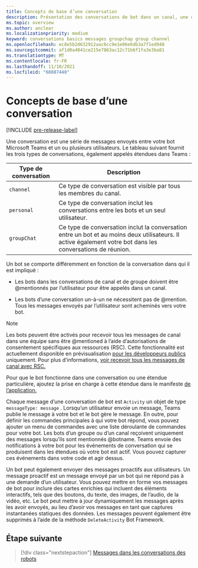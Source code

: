 ```yaml
---
title: Concepts de base d’une conversation
description: Présentation des conversations de bot dans un canal, une conversation personnelle et un environnement de conversation de groupe.
ms.topic: overview
ms.author: anclear
ms.localizationpriority: medium
keyword: conversations basics messages groupchap group channel
ms.openlocfilehash: ec8e5b2d632912aac6cc9e1e06e6db3a7f1ed948
ms.sourcegitcommit: af1d0a4041ce215e7863ac12c71b6f1fa3e3ba81
ms.translationtype: MT
ms.contentlocale: fr-FR
ms.lasthandoff: 11/10/2021
ms.locfileid: "60887440"
---
```

# <a name="conversation-basics"></a>Concepts de base d’une conversation

[!INCLUDE [pre-release-label](~/includes/v4-to-v3-pointer-bots.md)]

Une conversation est une série de messages envoyés entre votre bot Microsoft Teams et un ou plusieurs utilisateurs. Le tableau suivant fournit les trois types de conversations, également appelés étendues dans Teams :

| Type de conversation | Description |
| ------- | ----------- |
| `channel` | Ce type de conversation est visible par tous les membres du canal. |
| `personal` | Ce type de conversation inclut les conversations entre les bots et un seul utilisateur. |
| `groupChat` | Ce type de conversation inclut la conversation entre un bot et au moins deux utilisateurs. Il active également votre bot dans les conversations de réunion. |

Un bot se comporte différemment en fonction de la conversation dans qui il est impliqué :

* Les bots dans les conversations de canal et de groupe doivent être @mentionnés par l’utilisateur pour être appelés dans un canal.

* Les bots d’une conversation un-à-un ne nécessitent pas de @mention. Tous les messages envoyés par l’utilisateur sont acheminés vers votre bot.

> [!NOTE]
> Les bots peuvent être activés pour recevoir tous les messages de canal dans une équipe sans être @mentioned à l’aide d’autorisations de consentement spécifiques aux ressources (RSC). Cette fonctionnalité est actuellement disponible en prévisualisation [pour les développeurs publics](../../../resources/dev-preview/developer-preview-intro.md) uniquement. Pour plus d’informations, [voir recevoir tous les messages de canal avec RSC.](channel-messages-with-rsc.md)

Pour que le bot fonctionne dans une conversation ou une étendue particulière, ajoutez la prise en charge à cette étendue dans le manifeste [de l’application.](~/resources/schema/manifest-schema.md)

Chaque message d’une conversation de bot est `Activity` un objet de type `messageType: message` . Lorsqu’un utilisateur envoie un message, Teams publie le message à votre bot et le bot gère le message. En outre, pour définir les commandes principales à qui votre bot répond, vous pouvez ajouter un menu de commandes avec une liste déroulante de commandes pour votre bot. Les bots d’un groupe ou d’un canal reçoivent uniquement des messages lorsqu’ils sont mentionnés @botname. Teams envoie des notifications à votre bot pour les événements de conversation qui se produisent dans les étendues où votre bot est actif. Vous pouvez capturer ces événements dans votre code et agir dessus.

Un bot peut également envoyer des messages proactifs aux utilisateurs. Un message proactif est un message envoyé par un bot qui ne répond pas à une demande d’un utilisateur. Vous pouvez mettre en forme vos messages de bot pour inclure des cartes enrichies qui incluent des éléments interactifs, tels que des boutons, du texte, des images, de l’audio, de la vidéo, etc. Le bot peut mettre à jour dynamiquement les messages après les avoir envoyés, au lieu d’avoir vos messages en tant que captures instantanées statiques des données. Les messages peuvent également être supprimés à l’aide de la méthode `DeleteActivity` Bot Framework.

## <a name="next-step"></a>Étape suivante

> [!div class="nextstepaction"]
> [Messages dans les conversations des robots](~/bots/how-to/conversations/conversation-messages.md)
